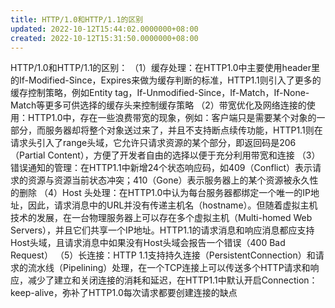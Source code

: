 ```yaml
---
title: HTTP/1.0和HTTP/1.1的区别
updated: 2022-10-12T15:44:02.0000000+08:00
created: 2022-10-12T15:31:50.0000000+08:00
---
```


HTTP/1.0和HTTP/1.1的区别：
（1）缓存处理：在HTTP1.0中主要使用header里的If-Modified-Since，Expires来做为缓存判断的标准，HTTP1.1则引入了更多的缓存控制策略，例如Entity tag，If-Unmodified-Since，If-Match，If-None-Match等更多可供选择的缓存头来控制缓存策略
（2）带宽优化及网络连接的使用：HTTP1.0中，存在一些浪费带宽的现象，例如：客户端只是需要某个对象的一部分，而服务器却将整个对象送过来了，并且不支持断点续传功能，HTTP1.1则在请求头引入了range头域，它允许只请求资源的某个部分，即返回码是206（Partial Content），方便了开发者自由的选择以便于充分利用带宽和连接
（3）错误通知的管理：在HTTP1.1中新增24个状态响应码，如409（Conflict）表示请求的资源与资源当前状态冲突；410（Gone）表示服务器上的某个资源被永久性的删除
（4）Host 头处理：在HTTP1.0中认为每台服务器都绑定一个唯一的IP地址，因此，请求消息中的URL并没有传递主机名（hostname）。但随着虚拟主机技术的发展，在一台物理服务器上可以存在多个虚拟主机（Multi-homed Web Servers），并且它们共享一个IP地址。HTTP1.1的请求消息和响应消息都应支持Host头域，且请求消息中如果没有Host头域会报告一个错误（400 Bad Request）
（5）长连接：HTTP 1.1支持持久连接（PersistentConnection）和请求的流水线（Pipelining）处理，在一个TCP连接上可以传送多个HTTP请求和响应，减少了建立和关闭连接的消耗和延迟，在HTTP1.1中默认开启Connection： keep-alive，弥补了HTTP1.0每次请求都要创建连接的缺点
